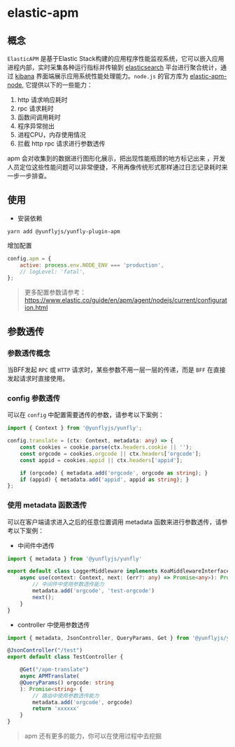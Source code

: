 # elastic-apm

## 概念

`ElasticAPM` 是基于Elastic Stack构建的应用程序性能监视系统，它可以嵌入应用进程内部，实时采集各种运行指标并传输到 [elasticsearch](https://www.elastic.co/cn/) 平台进行聚合统计，通过 [kibana](https://www.elastic.co/guide/cn/kibana/current/production.html#production) 界面端展示应用系统性能处理能力。`node.js` 的官方库为 [elastic-apm-node](https://www.npmjs.com/package/elastic-apm-node), 它提供以下的一些能力：

1. http 请求响应耗时
2. rpc 请求耗时
3. 函数间调用耗时
4. 程序异常抛出
5. 进程CPU，内存使用情况
6. 拦截 http rpc 请求进行参数透传

apm 会对收集到的数据进行图形化展示，把出现性能瓶颈的地方标记出来 ，开发人员定位这些性能问题可以非常便捷，不用再像传统形式那样通过日志记录耗时来一步一步排查。

## 使用

- 安装依赖

```shell
yarn add @yunflyjs/yunfly-plugin-apm
```

增加配置

```js filename="config.default.ts"
config.apm = {
    active: process.env.NODE_ENV === 'production',
    // logLevel: 'fatal',
};
```

> 更多配置参数请参考：<https://www.elastic.co/guide/en/apm/agent/nodejs/current/configuration.html>

## 参数透传

### 参数透传概念

当BFF发起 `RPC` 或 `HTTP` 请求时，某些参数不用一层一层的传递，而是 `BFF` 在直接发起请求时直接使用。

### config 参数透传

可以在 `config` 中配置需要透传的参数，请参考以下案例：

```ts filename="config.default.ts"
import { Context } from '@yunflyjs/yunfly';

config.translate = (ctx: Context, metadata: any) => {
    const cookies = cookie.parse(ctx.headers.cookie || '');
    const orgcode = cookies.orgcode || ctx.headers['orgcode'];
    const appid = cookies.appid || ctx.headers['appid'];

    if (orgcode) { metadata.add('orgcode', orgcode as string); }
    if (appid) { metadata.add('appid', appid as string); }
};
```

### 使用 metadata 函数透传

可以在客户端请求进入之后的任意位置调用 metadata 函数来进行参数透传，请参考以下案例：

- 中间件中透传

```ts filename="middleware/LoggerMiddleware.ts"
import { metadata } from '@yunflyjs/yunfly'

export default class LoggerMiddleware implements KoaMiddlewareInterface {
    async use(context: Context, next: (err?: any) => Promise<any>): Promise<any> {
        // 中间件中使用参数透传能力
        metadata.add('orgcode', 'test-orgcode')
        next();
    }
}
```

- controller 中使用参数透传

```ts filename="controller/TextController.ts"
import { metadata, JsonController, QueryParams, Get } from '@yunflyjs/yunfly'

@JsonController("/test")
export default class TestController {

    @Get("/apm-translate")
    async APMTranslate(
    @QueryParams() orgcode: string 
    ): Promise<string> {
        // 路由中使用参数透传能力
        metadata.add('orgcode', orgcode)
        return 'xxxxxx'
    }
}
```

> apm 还有更多的能力，你可以在使用过程中去挖掘
